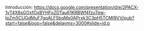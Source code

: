 Introducción: https://docs.google.com/presentation/d/e/2PACX-1vT4X8sGOxfOxBYHFoZDTau61KRBWf4fzuTew-IpZm5CUGdMuF7gqALF5bqMs0APrxk3C3pH5TCMI9VV/pub?start=false&loop=false&delayms=3000#slide=id.p

